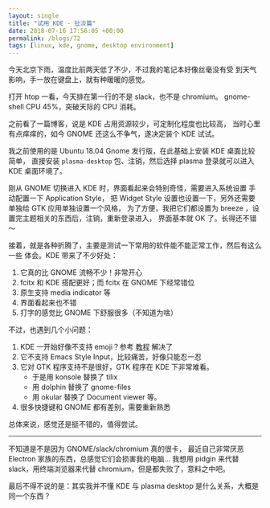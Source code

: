 ```yaml
---
layout: single
title: "试用 KDE - 扯淡篇"
date: 2018-07-16 17:56:05 +00:00
permalink: /blogs/72
tags: [linux, kde, gnome, desktop environment]
---
```

今天北京下雨，温度比前两天低了不少，不过我的笔记本好像丝毫没有受
到天气影响，手一放在键盘上，就有种暖暖的感觉。

打开 htop 一看，今天排在第一行的不是 slack，也不是 chromium。
gnome-shell CPU 45%，突破天际的 CPU 消耗。

之前看了一篇博客，说是 KDE 占用资源较少，可定制化程度也比较高，
当时心里有点痒痒的，如今 GNOME 还这么不争气，遂决定装个 KDE 试试。

我之前使用的是 Ubuntu 18.04 Gnome 发行版，在此基础上安装 KDE 桌面比较简单，
直接安装 `plasma-desktop` 包、注销，然后选择 plasma 登录就可以进入
KDE 桌面环境了。

刚从 GNOME 切换进入 KDE 时，界面看起来会特别奇怪，需要进入系统设置
手动配置一下 Application Style，
把 Widget  Style 设置也设置一下，另外还需要单独给 GTK 应用单独设置一个风格，
为了方便，我把它们都设置为 breeze ，设置完主题相关的东西后，注销，重新登录进入，
界面基本就 OK 了。长得还不错～

接着，就是各种折腾了，主要是测试一下常用的软件能不能正常工作，然后有这么一些
体会。KDE 带来了不少好处：

1.  它真的比 GNOME 流畅不少！非常开心
2.  fcitx 和 KDE 搭配更好；而 fcitx 在 GNOME 下经常错位
3.  原生支持 media indicator 等
4.  界面看起来也不错
5.  打字的感觉比 GNOME 下舒服很多（不知道为啥）

不过，也遇到几个小问题：

1.  KDE 一开始好像不支持 emoji？参考 [教程](https://victor.kropp.name/blog/emoji-on-linux/) 解决了
2.  它不支持 Emacs Style Input，比较痛苦，好像只能忍一忍
3.  它对 GTK 程序支持不是很好，GTK 程序在 KDE 下非常难看。
    - 于是用 konsole 替换了 tilix
    - 用 dolphin 替换了 gnome-files
    - 用 okular 替换了 Document viewer 等。
4. 很多快捷键和 GNOME 都有差别，需要重新熟悉

总体来说，感觉还是挺不错的，值得尝试。

-----------------------

不知道是不是因为 GNOME/slack/chromium 真的很卡，
最近自己非常厌恶 Electron 家族的东西，总感觉它们会损害我的电脑...
我想用 pidgin 来代替 slack，用终端浏览器来代替 chromium，但是都失败了，意料之中吧。

最后不得不说的是：其实我并不懂 KDE 与 plasma desktop 是什么关系，大概是同一个东西？

